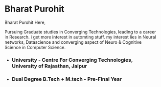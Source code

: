 # Bharat Purohit

Bharat Purohit Here,

Pursuing Graduate studies in Converging Technologies, leading to a career in Research.
i get more interest in automting stuff. my interest lies in Neural networks, Datascience and converging aspect of Neuro & Cognitive Science in Computer Science.


- ### University - Centre For Converging Technologies, University of Rajasthan, Jaipur

- ### Dual Degree B.Tech + M.tech - Pre-Final Year  
